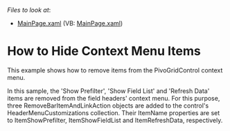 <!-- default file list -->
*Files to look at*:

* [MainPage.xaml](./CS/DXPivotGrid_HideContextMenuItems/MainPage.xaml) (VB: [MainPage.xaml](./VB/DXPivotGrid_HideContextMenuItems/MainPage.xaml))
<!-- default file list end -->
# How to Hide Context Menu Items


<p>This example shows how to remove items from the PivoGridControl context menu.</p><p>In this sample, the 'Show Prefilter', 'Show Field List' and 'Refresh Data' items are removed from the field headers' context menu. For this purpose, three RemoveBarItemAndLinkAction objects are added to the control's HeaderMenuCustomizations collection. Their ItemName properties are set to ItemShowPrefilter, ItemShowFieldList and ItemRefreshData, respectively.</p><br />


<br/>


